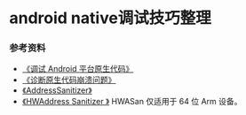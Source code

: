 # android native调试技巧整理



### 参考资料
+  [《调试 Android 平台原生代码》](https://source.android.google.cn/devices/tech/debug?hl=zh-cn)
+  [《诊断原生代码崩溃问题》](https://source.android.google.cn/devices/tech/debug/native-crash?hl=zh-cn)
+  [《AddressSanitizer》](https://source.android.google.cn/devices/tech/debug/asan?hl=zh-cn)
+  [《HWAddress Sanitizer 》](https://developer.android.com/ndk/guides/hwasan) HWASan 仅适用于 64 位 Arm 设备。